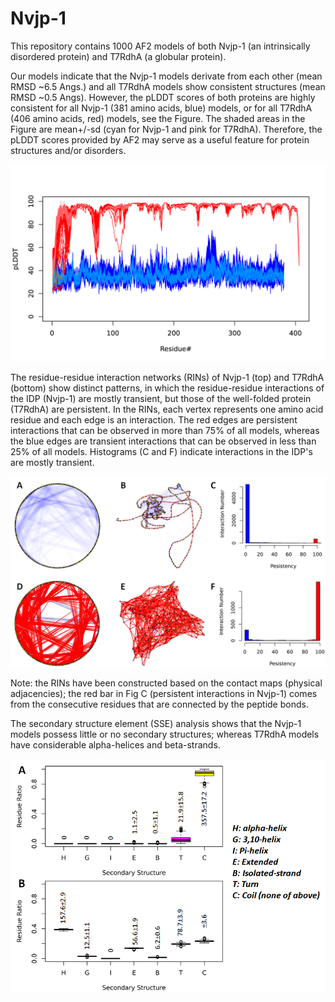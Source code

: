 # Nvjp-1
This repository contains 1000 AF2 models of both Nvjp-1 (an intrinsically disordered protein) and T7RdhA (a globular protein).

Our models indicate that the Nvjp-1 models derivate from each other (mean RMSD ~6.5 Angs.) and all T7RdhA models show consistent structures (mean RMSD ~0.5 Angs).
However, the pLDDT scores of both proteins are highly consistent for all Nvjp-1 (381 amino acids, blue) models, or for all T7RdhA (406 amino acids, red) models, see the Figure. The shaded areas in the Figure are mean+/-sd (cyan for Nvjp-1 and pink for T7RdhA). Therefore, the pLDDT scores provided by AF2 may serve as a useful feature for protein structures and/or disorders.

![The pLDDT Profiles of T7RdhA (red) and Nvjp-1 (blue)](https://github.com/haoboguo/Nvjp-1/blob/main/t7rdha-nvjp1.plddt.all.png)

The residue-residue interaction networks (RINs) of Nvjp-1 (top) and T7RdhA (bottom) show distinct patterns, in which the residue-residue interactions of the IDP (Nvjp-1) are mostly transient, but those of the well-folded protein (T7RdhA) are persistent. In the RINs, each vertex represents one amino acid residue and each edge is an interaction. The red edges are persistent interactions that can be observed in more than 75% of all models, whereas the blue edges are transient interactions that can be observed in less than 25% of all models. Histograms (C and F) indicate interactions in the IDP's are mostly transient.

![Residue-residue interaction networks](https://github.com/haoboguo/Nvjp-1/blob/main/RIN.png)

Note: the RINs have been constructed based on the contact maps (physical adjacencies); the red bar in Fig C (persistent interactions in Nvjp-1) comes from the consecutive residues that are connected by the peptide bonds.

The secondary structure element (SSE) analysis shows that the Nvjp-1 models possess little or no secondary structures; whereas T7RdhA models have considerable alpha-helices and beta-strands.

![Secondary Structure Elements](https://github.com/haoboguo/Nvjp-1/blob/main/SSE.png)

